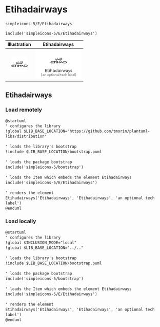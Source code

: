 # Etihadairways


```text
simpleicons-5/E/Etihadairways
```

```text
include('simpleicons-5/E/Etihadairways')
```



| Illustration | Etihadairways |
| :---: | :---: |
| ![illustration for Illustration](../../simpleicons-5/E/Etihadairways.png) | ![illustration for Etihadairways](../../simpleicons-5/E/Etihadairways.Local.png) |




## Etihadairways

### Load remotely
```plantuml
@startuml
' configures the library
!global $LIB_BASE_LOCATION="https://github.com/tmorin/plantuml-libs/distribution"

' loads the library's bootstrap
!include $LIB_BASE_LOCATION/bootstrap.puml

' loads the package bootstrap
include('simpleicons-5/bootstrap')

' loads the Item which embeds the element Etihadairways
include('simpleicons-5/E/Etihadairways')

' renders the element
Etihadairways('Etihadairways', 'Etihadairways', 'an optional tech label')
@enduml
```

### Load locally
```plantuml
@startuml
' configures the library
!global $INCLUSION_MODE="local"
!global $LIB_BASE_LOCATION="../.."

' loads the library's bootstrap
!include $LIB_BASE_LOCATION/bootstrap.puml

' loads the package bootstrap
include('simpleicons-5/bootstrap')

' loads the Item which embeds the element Etihadairways
include('simpleicons-5/E/Etihadairways')

' renders the element
Etihadairways('Etihadairways', 'Etihadairways', 'an optional tech label')
@enduml
```


